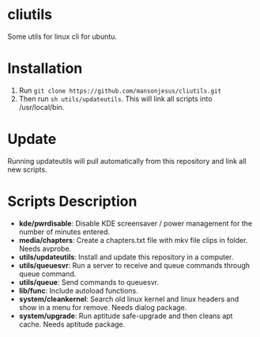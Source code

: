 cliutils
========

Some utils for linux cli for ubuntu.

Installation
============

1. Run `git clone https://github.com/mansonjesus/cliutils.git`
2. Then run `sh utils/updateutils`. This will link all scripts into /usr/local/bin.

Update
======

Running updateutils will pull automatically from this repository and link all new scripts.

Scripts Description
===================

* **kde/pwrdisable**: Disable KDE screensaver / power management for the number of minutes entered.
* **media/chapters**: Create a chapters.txt file with mkv file clips in folder. Needs avprobe.
* **utils/updateutils**: Install and update this repository in a computer.
* **utils/queuesvr**: Run a server to receive and queue commands through queue command.
* **utils/queue**: Send commands to queuesvr.
* **lib/func**: Include autoload functions.
* **system/cleankernel**: Search old linux kernel and linux headers and show in a menu for remove. Needs dialog package.
* **system/upgrade**: Run aptitude safe-upgrade and then cleans apt cache. Needs aptitude package.


